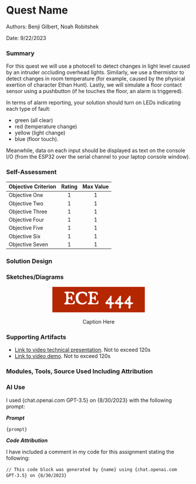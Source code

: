 # Quest Name

Authors: Benji Gilbert, Noah Robitshek

Date: 9/22/2023

### Summary
For this quest we will use a photocell to detect changes in light level caused by an intruder occluding overhead lights. Similarly, we use a thermistor to detect changes in room temperature (for example, caused by the physical exertion of character Ethan Hunt). Lastly, we will simulate a floor contact sensor using a pushbutton (if he touches the floor, an alarm is triggered).

In terms of alarm reporting, your solution should turn on LEDs indicating each type of fault: 
- green (all clear)
- red (temperature change)
- yellow (light change)
- blue (floor touch). 

Meanwhile, data on each input should be displayed as text on the console I/O (from the ESP32 over the serial channel to your laptop console window).


### Self-Assessment 

| Objective Criterion | Rating | Max Value  | 
|---------------------------------------------|:-----------:|:---------:|
| Objective One | 1 |  1     | 
| Objective Two | 1 |  1     | 
| Objective Three | 1 |  1     | 
| Objective Four | 1 |  1     | 
| Objective Five | 1 |  1     | 
| Objective Six | 1 |  1     | 
| Objective Seven | 1 |  1     | 


### Solution Design



### Sketches/Diagrams
<p align="center">
<img src="./images/ece444.png" width="50%">
</p>
<p align="center">
Caption Here
</p>



### Supporting Artifacts
- [Link to video technical presentation](). Not to exceed 120s
- [Link to video demo](). Not to exceed 120s


### Modules, Tools, Source Used Including Attribution

### AI Use

I used {chat.openai.com GPT-3.5} on {8/30/2023} with the following prompt:

***Prompt***

```
{prompt}

```

***Code Attribution***

I have included a comment in my code for this assignment stating the following:

```
// This code block was generated by {name} using {chat.openai.com
GPT-3.5} on {8/30/2023}

```

